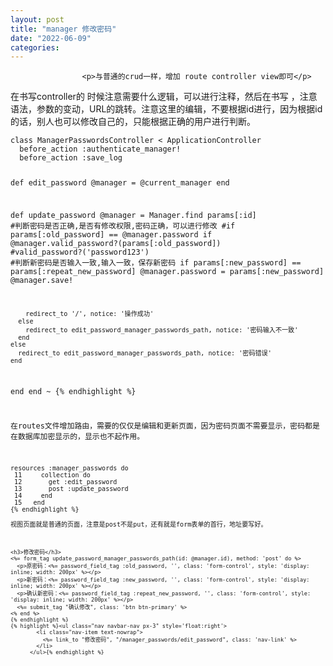 ```yaml
---
layout: post
title: "manager 修改密码"
date: "2022-06-09"
categories: 
---
```


                    <p>与普通的crud一样，增加 route controller view即可</p> 
<p>在书写controller的 时候注意需要什么逻辑，可以进行注释，然后在书写 ，注意语法，参数的变动，URL的跳转。注意这里的编辑，不要根据id进行，因为根据id的话，别人也可以修改自己的，只能根据正确的用户进行判断。</p> 
<pre><code class="language-ruby">class ManagerPasswordsController &lt; ApplicationController
  before_action :authenticate_manager!
  before_action :save_log

  def edit_password
    @manager = @current_manager
  end 

  def update_password
    @manager = Manager.find params[:id]
    #判断密码是否正确,是否有修改权限,密码正确，可以进行修改
    #if params[:old_password] == @manager.password
    if @manager.valid_password?(params[:old_password])
      #valid_password?('password123')
      #判断新密码是否输入一致,输入一致，保存新密码
      if params[:new_password] == params[:repeat_new_password]
        @manager.password = params[:new_password]
        @manager.save!

        redirect_to '/', notice: '操作成功'
      else
        redirect_to edit_password_manager_passwords_path, notice: '密码输入不一致'
      end 
    else
      redirect_to edit_password_manager_passwords_path, notice: '密码错误'
    end 
  end 
end
~    {% endhighlight %} 
<p>在routes文件增加路由，需要的仅仅是编辑和更新页面，因为密码页面不需要显示，密码都是在数据库加密显示的，显示也不起作用。</p> 
<pre><code class="language-ruby">resources :manager_passwords do
 11     collection do
 12       get :edit_password
 13       post :update_password
 14     end 
 15   end
{% endhighlight %} 
<p>视图页面就是普通的页面，注意是post不是put，还有就是form表单的首行，地址要写好。</p> 
<pre><code class="language-html">&lt;h3&gt;修改密码&lt;/h3&gt;
&lt;%= form_tag update_password_manager_passwords_path(id: @manager.id), method: 'post' do %&gt;
  &lt;p&gt;原密码：&lt;%= password_field_tag :old_password, '', class: 'form-control', style: 'display: inline; width: 200px' %&gt;&lt;/p&gt;
  &lt;p&gt;新密码：&lt;%= password_field_tag :new_password, '', class: 'form-control', style: 'display: inline; width: 200px' %&gt;&lt;/p&gt;
  &lt;p&gt;确认新密码：&lt;%= password_field_tag :repeat_new_password, '', class: 'form-control', style: 'display: inline; width: 200px' %&gt;&lt;/p&gt;
  &lt;%= submit_tag "确认修改", class: 'btn btn-primary' %&gt;
&lt;% end %&gt;
{% endhighlight %} 
{% highlight %}&lt;ul class="nav navbar-nav px-3" style='float:right'&gt;
        &lt;li class="nav-item text-nowrap"&gt;
          &lt;%= link_to "修改密码", "/manager_passwords/edit_password", class: 'nav-link' %&gt;
        &lt;/li&gt;
      &lt;/ul&gt;{% endhighlight %} 
<p></p>
                
